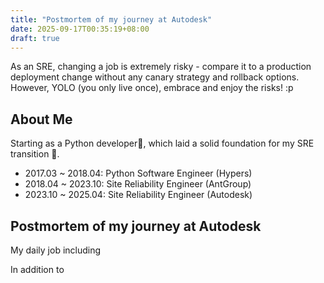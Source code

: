 ```yaml
---
title: "Postmortem of my journey at Autodesk"
date: 2025-09-17T00:35:19+08:00
draft: true
---
```


As an SRE, changing a job is extremely risky - compare it to a production deployment change without any canary strategy and rollback options. However, YOLO (you only live once), embrace and enjoy the risks! :p

## About Me
Starting as a Python developer🐍, which laid a solid foundation for my SRE transition 🚒.

- 2017.03 ~ 2018.04: Python Software Engineer (Hypers)
- 2018.04 ~ 2023.10: Site Reliability Engineer (AntGroup)
- 2023.10 ~ 2025.04: Site Reliability Engineer (Autodesk)

## Postmortem of my journey at Autodesk
My daily job including 

In addition to 
